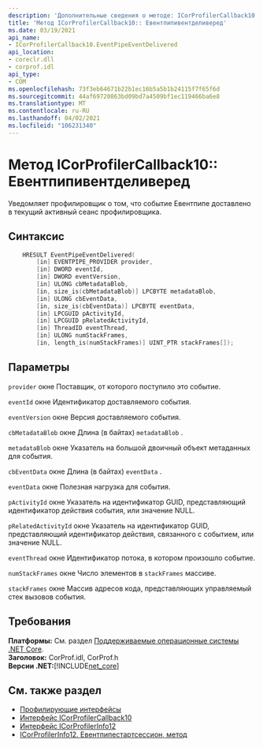 ```yaml
---
description: 'Дополнительные сведения о методе: ICorProfilerCallback10:: Евентпипивентделиверед'
title: 'Метод ICorProfilerCallback10:: Евентпипивентделиверед'
ms.date: 03/19/2021
api_name:
- ICorProfilerCallback10.EventPipeEventDelivered
api_location:
- coreclr.dll
- corprof.idl
api_type:
- COM
ms.openlocfilehash: 73f3eb64671b22b1ec16b5a5b1b24115f7f65f6d
ms.sourcegitcommit: 44af69720863bd09bd7a4509bf1ec119466ba6e8
ms.translationtype: MT
ms.contentlocale: ru-RU
ms.lasthandoff: 04/02/2021
ms.locfileid: "106231340"
---
```

# <a name="icorprofilercallback10eventpipeeventdelivered-method"></a>Метод ICorProfilerCallback10:: Евентпипивентделиверед

Уведомляет профилировщик о том, что событие Евентпипе доставлено в текущий активный сеанс профилировщика.  
  
## <a name="syntax"></a>Синтаксис  
  
```cpp  
    HRESULT EventPipeEventDelivered(
        [in] EVENTPIPE_PROVIDER provider,
        [in] DWORD eventId,
        [in] DWORD eventVersion,
        [in] ULONG cbMetadataBlob,
        [in, size_is(cbMetadataBlob)] LPCBYTE metadataBlob,
        [in] ULONG cbEventData,
        [in, size_is(cbEventData)] LPCBYTE eventData,
        [in] LPCGUID pActivityId,
        [in] LPCGUID pRelatedActivityId,
        [in] ThreadID eventThread,
        [in] ULONG numStackFrames,
        [in, length_is(numStackFrames)] UINT_PTR stackFrames[]);
```  
  
## <a name="parameters"></a>Параметры

`provider` окне Поставщик, от которого поступило это событие.

`eventId` окне Идентификатор доставляемого события.

`eventVersion` окне Версия доставляемого события.

`cbMetadataBlob` окне Длина (в байтах) `metadataBlob` .

`metadataBlob` окне Указатель на большой двоичный объект метаданных для события.

`cbEventData` окне Длина (в байтах) `eventData` .

`eventData` окне Полезная нагрузка для события.

`pActivityId` окне Указатель на идентификатор GUID, представляющий идентификатор действия события, или значение NULL.

`pRelatedActivityId` окне Указатель на идентификатор GUID, представляющий идентификатор действия, связанного с событием, или значение NULL.

`eventThread` окне Идентификатор потока, в котором произошло событие.

`numStackFrames` окне Число элементов в `stackFrames` массиве.

`stackFrames` окне Массив адресов кода, представляющих управляемый стек вызовов события.

## <a name="requirements"></a>Требования  

**Платформы:** См. раздел [Поддерживаемые операционные системы .NET Core](../../../core/install/windows.md?pivots=os-windows).  
**Заголовок:** CorProf.idl, CorProf.h  
**Версии .NET:**[!INCLUDE[net_core](../../../../includes/net-core-50-md.md)]  
  
## <a name="see-also"></a>См. также раздел

- [Профилирующие интерфейсы](profiling-interfaces.md)
- [Интерфейс ICorProfilerCallback10](icorprofilercallback10-interface.md)
- [Интерфейс ICorProfilerInfo12](icorprofilerinfo12-interface.md)
- [ICorProfilerInfo12. Евентпипестартсессион, метод](icorprofilerinfo12-eventpipestartsession-method.md)
